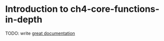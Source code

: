 # Introduction to ch4-core-functions-in-depth

TODO: write [great documentation](http://jacobian.org/writing/what-to-write/)
